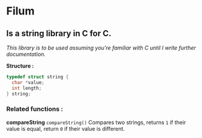 # Filum

## Is a string library in C for C.

_This library is to be used assuming you're familiar with C until I write further documentation._

**Structure :**

```c
typedef struct string {
  char *value;
  int length;
} string;
```

### Related functions :

**compareString**
`compareString()` Compares two strings, returns `1` if their value is equal, return `0` if their value is different.
